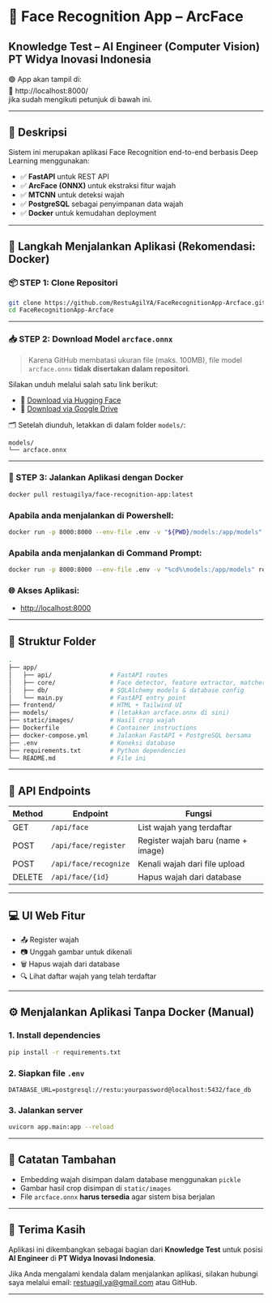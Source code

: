 # 🧠 Face Recognition App – ArcFace
**Knowledge Test – AI Engineer (Computer Vision)**  
**PT Widya Inovasi Indonesia**
---

🟢 App akan tampil di:  
📍 http://localhost:8000/  
jika sudah mengikuti petunjuk di bawah ini.

---

## 📸 Deskripsi

Sistem ini merupakan aplikasi Face Recognition end-to-end berbasis Deep Learning menggunakan:
- ✅ **FastAPI** untuk REST API
- ✅ **ArcFace (ONNX)** untuk ekstraksi fitur wajah
- ✅ **MTCNN** untuk deteksi wajah
- ✅ **PostgreSQL** sebagai penyimpanan data wajah
- ✅ **Docker** untuk kemudahan deployment

---

## 🚀 Langkah Menjalankan Aplikasi (Rekomendasi: Docker)

### 📦 STEP 1: Clone Repositori

```bash
git clone https://github.com/RestuAgilYA/FaceRecognitionApp-Arcface.git
cd FaceRecognitionApp-Arcface
````

---

### 📥 STEP 2: Download Model `arcface.onnx`

> Karena GitHub membatasi ukuran file (maks. 100MB), file model `arcface.onnx` **tidak disertakan dalam repositori**.

Silakan unduh melalui salah satu link berikut:

* 📎 [Download via Hugging Face](https://huggingface.co/FoivosPar/Arc2Face/resolve/da2f1e9aa3954dad093213acfc9ae75a68da6ffd/arcface.onnx?download=true)
* 📎 [Download via Google Drive](https://drive.google.com/file/d/1oKa0_0Z4_YVfBSd1zIVpYT_JkZ7OrgLt/view?usp=sharing)

🗂 Setelah diunduh, letakkan di dalam folder `models/`:

```
models/
└── arcface.onnx
```

---

### 🐳 STEP 3: Jalankan Aplikasi dengan Docker

```bash
docker pull restuagilya/face-recognition-app:latest
```
### Apabila anda menjalankan di Powershell:
```bash
docker run -p 8000:8000 --env-file .env -v "${PWD}/models:/app/models" restuagilya/face-recognition-app:latest
```
### Apabila anda menjalankan di Command Prompt:
```bash
docker run -p 8000:8000 --env-file .env -v "%cd%\models:/app/models" restuagilya/face-recognition-app:latest
```

### 🌐 Akses Aplikasi:

* [http://localhost:8000](http://localhost:8000)

---

## 📁 Struktur Folder

```bash
.
├── app/
│   ├── api/                # FastAPI routes
│   ├── core/               # Face detector, feature extractor, matcher
│   ├── db/                 # SQLAlchemy models & database config
│   └── main.py             # FastAPI entry point
├── frontend/               # HTML + Tailwind UI
├── models/                 # (letakkan arcface.onnx di sini)
├── static/images/          # Hasil crop wajah
├── Dockerfile              # Container instructions
├── docker-compose.yml      # Jalankan FastAPI + PostgreSQL bersama
├── .env                    # Koneksi database
├── requirements.txt        # Python dependencies
└── README.md               # File ini
```

---

## 🔧 API Endpoints

| Method | Endpoint              | Fungsi                             |
| ------ | --------------------- | ---------------------------------- |
| GET    | `/api/face`           | List wajah yang terdaftar          |
| POST   | `/api/face/register`  | Register wajah baru (name + image) |
| POST   | `/api/face/recognize` | Kenali wajah dari file upload      |
| DELETE | `/api/face/{id}`      | Hapus wajah dari database          |

---

## 💻 UI Web Fitur

* 📤 Register wajah
* 📷 Unggah gambar untuk dikenali
* 🗑️ Hapus wajah dari database
* 🔍 Lihat daftar wajah yang telah terdaftar

---

## ⚙️ Menjalankan Aplikasi Tanpa Docker (Manual)

### 1. Install dependencies

```bash
pip install -r requirements.txt
```

### 2. Siapkan file `.env`

```env
DATABASE_URL=postgresql://restu:yourpassword@localhost:5432/face_db
```

### 3. Jalankan server

```bash
uvicorn app.main:app --reload
```

---

## 📝 Catatan Tambahan

* Embedding wajah disimpan dalam database menggunakan `pickle`
* Gambar hasil crop disimpan di `static/images`
* File `arcface.onnx` **harus tersedia** agar sistem bisa berjalan

---

## 🙌 Terima Kasih

Aplikasi ini dikembangkan sebagai bagian dari **Knowledge Test**
untuk posisi **AI Engineer** di **PT Widya Inovasi Indonesia**.

Jika Anda mengalami kendala dalam menjalankan aplikasi, silakan hubungi saya melalui email: restuagil.ya@gmail.com atau GitHub.

---
